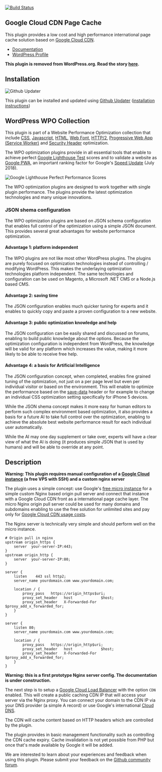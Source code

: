 [![Build Status](https://travis-ci.org/o10n-x/wordpress-google-cdn-page-cache.svg?branch=master)](https://travis-ci.org/o10n-x/wordpress-google-cdn-page-cache)

## Google Cloud CDN Page Cache

This plugin provides a low cost and high performance international page cache solution based on [Google Cloud CDN](https://cloud.google.com/cdn/).

* <a href="https://github.com/o10n-x/wordpress-google-cdn-page-cache/tree/master/docs">Documentation</a>
* <a href="https://wordpress.org/plugins/gc-page-cache/">WordPress Profile</a>

**This plugin is removed from WordPress.org. Read the story [here](https://github.com/o10n-x/wordpress-css-optimization/issues/4).**

## Installation

![Github Updater](https://github.com/afragen/github-updater/raw/develop/assets/GitHub_Updater_logo_small.png)

This plugin can be installed and updated using [Github Updater](https://github.com/afragen/github-updater) ([installation instructions](https://github.com/afragen/github-updater/wiki/Installation))

## WordPress WPO Collection

This plugin is part of a Website Performance Optimization collection that include [CSS](https://github.com/o10n-x/wordpress-css-optimization), [Javascript](https://github.com/o10n-x/wordpress-javascript-optimization), [HTML](https://github.com/o10n-x/wordpress-html-optimization), [Web Font](https://github.com/o10n-x/wordpress-font-optimization), [HTTP/2](https://github.com/o10n-x/wordpress-http2-optimization), [Progressive Web App (Service Worker)](https://github.com/o10n-x/wordpress-pwa-optimization) and [Security Header](https://github.com/o10n-x/wordpress-security-header-optimization) optimization. 

The WPO optimization plugins provide in all essential tools that enable to achieve perfect [Google Lighthouse Test](https://developers.google.com/web/tools/lighthouse/) scores and to validate a website as [Google PWA](https://developers.google.com/web/progressive-web-apps/), an important ranking factor for Google's [Speed Update](https://searchengineland.com/google-speed-update-page-speed-will-become-ranking-factor-mobile-search-289904) (July 2018).

![Google Lighthouse Perfect Performance Scores](https://github.com/o10n-x/wordpress-css-optimization/blob/master/docs/images/google-lighthouse-pwa-validation.jpg)

The WPO optimization plugins are designed to work together with single plugin performance. The plugins provide the latest optimization technologies and many unique innovations.

### JSON shema configuration

The WPO optimization plugins are based on JSON schema configuration that enables full control of the optimization using a simple JSON document. This provides several great advantages for website performance optimization.

#### Advantage 1: platform independent

The WPO plugins are not like most other WordPress plugins. The plugins are purely focused on optimization technologies instead of controlling / modifying WordPress. This makes the underlaying optimization technologies platform independent. The same technologies and configuration can be used on Magento, a Microsoft .NET CMS or a Node.js based CMS. 

#### Advantage 2: saving time

The JSON configuration enables much quicker tuning for experts and it enables to quickly copy and paste a proven configuration to a new website.

#### Advantage 3: public optimization knowledge and help

The JSON configuration can be easily shared and discussed on forums, enabling to build public knowledge about the options. Because the optimization configuration is independent from WordPress, the knowledge will be valid for any platform which increases the value, making it more likely to be able to receive free help.

#### Advantage 4: a basis for Artificial Intelligence

The JSON configuration concept, when completed, enables fine grained tuning of the optimization, not just on a per page level but even per individual visitor or based on the environment. This will enable to optimize the performance based on the [save-data](https://developers.google.com/web/updates/2016/02/save-data) header or for example to change an individual CSS optimization setting specifically for iPhone 5 devices. 

While the JSON shema concept makes it more easy for human editors to perform such complex environment based optimization, it also provides a basis for a future AI to take full control over the optimization, enabling to achieve the absolute best website performance result for each individual user automatically.

While the AI may one day supplement or take over, experts will have a clear view of what the AI is doing (it produces simple JSON that is used by humans) and will be able to override at any point.

## Description

**Warning: This plugin requires manual configuration of a [Google Cloud instance](https://cloud.google.com/wordpress/) (a free VPS with SSH) and a custom nginx server**

The plugin uses a simple concept: use Google's [free micro instance](https://cloud.google.com/compute/pricing#freeusage) for a simple custom Nginx based origin pull server and connect that instance with a Google Cloud CDN front as a international page cache layer. The micro Nginx origin pull server could be used for many domains and subdomains enabling to use the free solution for unlimited sites and pay only for [Google Cloud CDN usage costs](https://cloud.google.com/cdn/pricing).

The Nginx server is technically very simple and should perform well on the micro instance.

```nginx
# Origin pull in nginx 
upstream origin_https {
	server	your-server-IP:443;
}
upstream origin_http {
	server	your-server-IP:80;
}

server {
	listen    443 ssl http2;
	server_name yourdomain.com www.yourdomain.com;

	location / {
		proxy_pass   https://origin_https$uri;
		proxy_set_header   host             $host;
		proxy_set_header   X-Forwarded-For  $proxy_add_x_forwarded_for;
	}
}

server {
    listen 80;
    server_name yourdomain.com www.yourdomain.com;

	location / {
		proxy_pass   https://origin_http$uri;
		proxy_set_header   host             $host;
		proxy_set_header   X-Forwarded-For  $proxy_add_x_forwarded_for;
	}
}

```

**Warning: this is a first prototype Nginx server config. The documentation is under construction.**

The next step is to setup a [Google Cloud Load Balancer](https://cloud.google.com/load-balancing/) with the option `CDN` enabled. This will create a public caching CDN IP that will access your server via the Nginx proxy. You can connect your domain to the CDN IP via your DNS provider (a simple A record) or use Google's international [Cloud DNS](https://cloud.google.com/dns/). 

The CDN will cache content based on HTTP headers which are controlled by the plugin.

The plugin provides in basic management functionality such as controlling the CDN cache expiry. Cache invalidation is not yet possible from PHP but once that's made available by Google it will be added. 

We are interested to learn about your experiences and feedback when using this plugin. Please submit your feedback on the [Github community forum](https://github.com/o10n-x/wordpress-google-cdn-page-cache/issues).